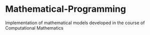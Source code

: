# Mathematical-Programming
Implementation of mathematical models developed in the course of Computational Mathematics
